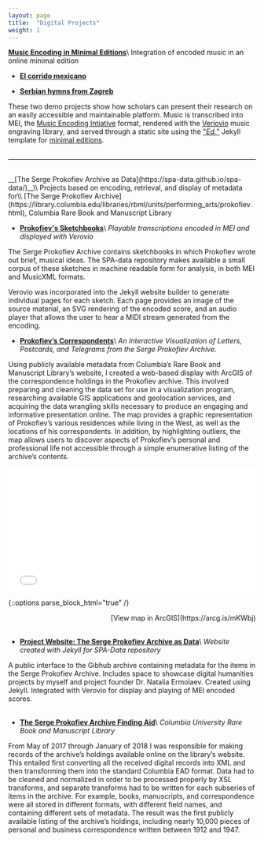 ```yaml
---
layout: page
title:  "Digital Projects"
weight: 1
---
```


__[Music Encoding in Minimal Editions](https://hcommons.org/deposits/item/hc:31979/)__\\
Integration of encoded music in an online minimal edition

* __[El corrido mexicano](https://mss2221.github.io/corridosEd/)__

* __[Serbian hymns from Zagreb](https://mss2221.github.io/zagreb/)__

These two demo projects show how scholars can present their research on an easily accessible and maintainable platform.  Music is transcribed into MEI, the [Music Encoding Intiative](https://music-encoding.org/) format, rendered with the [Veriovio](https://www.verovio.org/index.xhtml) music engraving library, and served through a static site using the ["_Ed._"](https://github.com/minicomp/ed) Jekyll template for [minimal editions](https://go-dh.github.io/mincomp/).
<br/>
<br/>

---
<br/>
__[The Serge Prokofiev Archive as Data](https://spa-data.github.io/spa-data/)__\\
Projects based on encoding, retrieval, and display of metadata for\\
[The Serge Prokofiev Archive](https://library.columbia.edu/libraries/rbml/units/performing_arts/prokofiev.html), Columbia Rare Book and Manuscript Library
<br>

* __[Prokofiev's Sketchbooks](https://mss2221.github.io/spademo/sketches/)__\\
_Playable transcriptions encoded in MEI and displayed with Verovio_

The Serge Prokofiev Archive contains sketchbooks in which Prokofiev wrote out brief, musical ideas. The SPA-data repository makes available a small corpus of these sketches in machine readable form for analysis, in both MEI and MusicXML formats.

Verovio was incorporated into the Jekyll website builder to generate individual pages for each sketch. Each page provides an image of the source material, an SVG rendering of the encoded score, and an audio player that allows the user to hear a MIDI stream generated from the encoding.

* __[Prokofiev’s Correspondents](https://arcg.is/mKWbj)__\\
_An Interactive Visualization of Letters, Postcards, and Telegrams from the Serge Prokofiev Archive._

Using publicly available metadata from Columbia’s Rare Book and Manuscript Library’s website, I created a web-based display with ArcGIS of the correspondence holdings in the Prokofiev archive. This involved preparing and cleaning the data set for use in a visualization program, researching available GIS applications and geolocation services, and acquiring the data wrangling skills necessary to produce an engaging and informative presentation online. The map provides a graphic representation of Prokofiev’s various residences while living in the West, as well as the locations of his correspondents. In addition, by highlighting outliers, the map allows users to discover aspects of Prokofiev’s personal and professional life not accessible through a simple enumerative listing of the archive’s contents.


<style>.embed-container {position: relative; padding-bottom: 50%; height: 0; max-width: 100%;} .embed-container iframe, .embed-container object, .embed-container iframe{position: absolute; top: 0; left: 0; width: 100%; height: 100%;} small{position: absolute; z-index: 40; bottom: 0; margin-bottom: -15px;}</style><div class="embed-container"><iframe width="500" height="250" frameborder="0" scrolling="no" marginheight="0" marginwidth="0" title="Correspondence Sites" src="//www.arcgis.com/apps/Embed/index.html?webmap=527e9d78086740968ed21600e92c84ba&extent=-6.6347,38.5844,25.8848,58.6096&zoom=true&previewImage=false&scale=true&disable_scroll=true&theme=light"></iframe></div>
{::options parse_block_html="true" /}
<div style="float: right;">[View map in ArcGIS](https://arcg.is/mKWbj)
</div>
<br><br>

* __[Project Website: The Serge Prokofiev Archive as Data](https://spa-data.github.io/spa-data/)__\\
_Website created with Jekyll for SPA-Data repository_

A public interface to the Gibhub archive containing metadata for the items in the Serge Prokofiev Archive. Includes space to showcase digital humanities projects by myself and project founder Dr.&nbsp;Natalia Ermolaev. Created using Jekyll. Integrated with Verovio for display and playing of MEI encoded scores.
<br><br>


* __[The Serge Prokofiev Archive Finding Aid](https://findingaids.library.columbia.edu/ead/nnc-rb/ldpd_10815449)__\\
_Columbia University Rare Book and Manuscript Library_

From May of 2017 through January of 2018 I was responsible for making records of the archive’s holdings available online on the library’s website. This entailed first converting all the received digital records into XML and then transforming them into the standard Columbia EAD format. Data had to be cleaned and normalized in order to be processed properly by XSL transforms, and separate transforms had to be written for each subseries of items in the archive. For example, books, manuscripts, and correspondence were all stored in different formats, with different field names, and containing different sets of metadata. The result was the first publicly available listing of the archive’s holdings, including nearly 10,000 pieces of personal and business correspondence written between 1912 and 1947.
